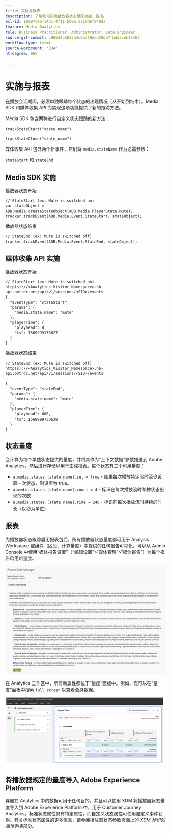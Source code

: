 ```yaml
---
title: 实施与报表
description: 了解如何实施播放器状态跟踪功能，包括。
exl-id: 19a97c9b-14d1-4f11-bb0a-3a1ad6f949da
feature: Media Analytics
role: Business Practitioner, Administrator, Data Engineer
source-git-commit: c96532bb032a4c9aaf9eed28d97fbd33ceb1516f
workflow-type: tm+mt
source-wordcount: '334'
ht-degree: 96%

---
```


# 实施与报表

在播放会话期间，必须单独跟踪每个状态的出现情况（从开始到结束）。Media SDK 和媒体收集 API 为实现这项功能提供了新的跟踪方法。

Media SDK 包含两种进行自定义状态跟踪的新方法：

`trackStateStart("state_name")`

`trackStateClose("state_name")`


媒体收集 API 包含两个新事件，它们将 `media.stateName` 作为必需参数：

`stateStart` 和 `stateEnd`

## Media SDK 实施

播放器状态开始

```
// StateStart (ex: Mute is switched on)
var stateObject = ADB.Media.createStateObject(ADB.Media.PlayerState.Mute);
tracker.trackEvent(ADB.Media.Event.StateStart, stateObject);
```

播放器状态结束

```
// StateEnd (ex: Mute is switched off)
tracker.trackEvent(ADB.Media.Event.StateEnd, stateObject);
```


## 媒体收集 API 实施

播放器状态开始

```
// StateStart (ex: Mute is switched on)
http(s)://<Analytics_Visitor_Namespace>.hb-api.omtrdc.net/api/v1/sessions/<SID>/events
{
  "eventType": "stateStart",
  "params": {
    "media.state.name": "mute"
  },
  "playerTime": {
    "playhead": 0,
    "ts": 1569999130627
  }
}
```

播放器状态结束

```
// StateEnd (ex: Mute is switched off)
http(s)://<Analytics_Visitor_Namespace>.hb-api.omtrdc.net/api/v1/sessions/<SID>/events

{
  "eventType": "stateEnd",
  "params": {
    "media.state.name": "mute"
  },
  "playerTime": {
    "playhead": 600,
    "ts": 1569999730638
  }
}
```

## 状态量度

会计算为每个单独状态提供的量度，并将其作为“上下文数据”参数推送到 Adobe Analytics，然后进行存储以用于生成报表。每个状态有三个可用量度：

* `a.media.states.[state.name].set = true` - 如果每次播放特定流时至少设置一次状态，则设置为 true。
* `a.media.states.[state.name].count = 4` - 标识在每次播放流时某种状态出现的次数
* `a.media.states.[state.name].time = 240` - 标识在每次播放流时持续的时长（以秒为单位）

## 报表

为播放器状态跟踪启用报表包后，所有播放器状态量度都可用于 Analysis Workspace 或组件（区段、计算量度）中提供的任何报告可视化。可以从 Admin Console 中使用“媒体报告设置”（“编辑设置”>“媒体管理”>“媒体报告”）为每个报告启用新量度。

![](assets/report-setup.png)

在 Analytics 工作区中，所有新属性都位于“量度”面板中。例如，您可以在“量度”面板中搜索 `full screen` 以查看全屏数据。

![](assets/full-screen-report.png)

## 将播放器规定的量度导入 Adobe Experience Platform

存储在 Analytics 中的数据可用于任何目的，并且可以使用 XDM 将播放器状态量度导入到 Adobe Experience Platform 中，用于 Customer Journey Analytics。标准状态属性具有特定属性，而自定义状态属性可使用自定义事件获得。有关标准状态属性的更多信息，请参阅[播放器状态参数](/help/metrics-and-metadata/player-state-parameters.md)页面上的 *XDM 标识的属性列表*&#x200B;部分。
